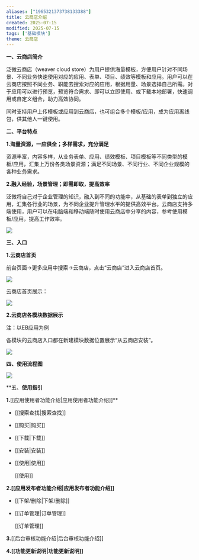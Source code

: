 ```yaml
---
aliases: ["1965321373738133388"]
title: 云商店介绍
created: 2025-07-15
modified: 2025-07-15
tags: ['基础模块']
theme: 云商店
---
```


**一、云商店简介**

泛微云商店（weaver cloud store）为用户提供海量模板，方便用户针对不同场景、不同业务快速使用对应的应用、表单、项目、绩效等模板和应用。用户可以在云商店按照不同业务、职能去搜索对应的应用，根据用量、场景选择自己所需。对于应用可以进行预览，预览符合需求、即可以立即使用、或下载本地部署，快速调用或自定义组合，助力高效协同。

同时支持用户上传模板或应用到云商店，也可组合多个模板/应用，成为应用离线包，供其他人一键使用。

**二、平台特点**

**1.海量资源，一应俱全；多样需求，充分满足**

资源丰富，内容多样，从业务表单、应用、绩效模板、项目模板等不同类型的模板/应用，汇集上万份各类场景资源；满足不同场景、不同行业、不同企业规模的各种业务需求。

**2.融入经验，场景管理；即需即取，提高效率**

泛微将自己对于企业管理的知识，融入到不同的功能中，从基础的表单到独立的应用，汇集各行业的场景，为不同企业提升管理水平的提供高效平台。云商店支持多端使用，用户可以在电脑端和移动端随时使用云商店中分享的内容，参考使用模板/应用，提高工作效率。

![](https://myhelpdoc.oss-cn-heyuan.aliyuncs.com/mdimages/3d3055c1d1469feeddf0b707aa753f35.jpg)

**三、入口**

**1.云商店首页**

前台页面->更多应用中搜索->云商店，点击“云商店”进入云商店首页。

![](https://myhelpdoc.oss-cn-heyuan.aliyuncs.com/mdimages/76a54405c88fa217a7ff05b924a8e8a9.jpg)

云商店首页展示：

![](https://myhelpdoc.oss-cn-heyuan.aliyuncs.com/mdimages/316fb3ee9fec7d1690bb695529547edd.jpg)

**2.云商店各模块数据展示**

注：以EB应用为例

各模块的云商店入口都在新建模块数据位置展示“从云商店安装”。

![](https://myhelpdoc.oss-cn-heyuan.aliyuncs.com/mdimages/20636caabc76fccbfb7f9579c4533522.jpg)

**四、使用流程图**

**![](https://myhelpdoc.oss-cn-heyuan.aliyuncs.com/mdimages/571c541d457d09f50da67c1203a5be4b.jpg)**

**五、**使用指引**

**1.**[[应用使用者功能介绍|应用使用者功能介绍]]**

- [[搜索查找|搜索查找]]
- [[购买|购买]]
- [[下载|下载]]
- [[安装|安装]]
- [[使用|使用]]

  [[使用]]

**2.[[应用发布者功能介绍|应用发布者功能介绍]]**

- [[下架/删除|下架/删除]]
- [[订单管理|订单管理]]

  [[订单管理]]

**3.**[[后台审核功能介绍|后台审核功能介绍]]

**4.[[功能更新说明|功能更新说明]]**

